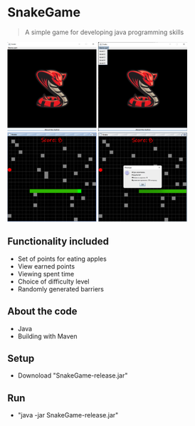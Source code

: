 # SnakeGame
<!-- ?raw=true "Title -->

> A simple game for developing java programming skills
<img src="https://github.com/forafox/Snake/blob/Game_release_One/images/GameMenu.png" width="200" height="200"/>
<img src="https://github.com/forafox/Snake/blob/Game_release_One/images/levelChoise.png" width="200" height="200"/>
<img src="https://github.com/forafox/Snake/blob/Game_release_One/images/gameRun.png" width="200" height="200"/>
<img src="https://github.com/forafox/Snake/blob/Game_release_One/images/GameResult.png" width="200" height="200"/>

## Functionality included
- Set of points for eating apples
- View earned points
- Viewing spent time
- Choice of difficulty level
- Randomly generated barriers
## About the code
- Java
- Building with Maven
## Setup
- Downoload "SnakeGame-release.jar"
## Run
- "java -jar SnakeGame-release.jar"


